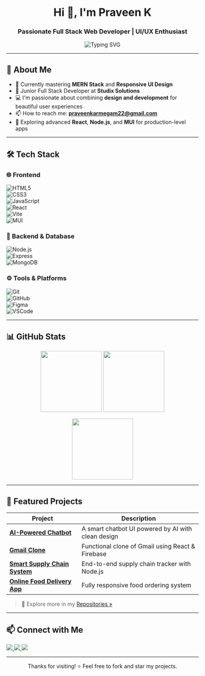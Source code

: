 <h1 align="center">Hi 👋, I'm Praveen K</h1>
<h3 align="center">Passionate Full Stack Web Developer | UI/UX Enthusiast</h3>

<p align="center">
  <img src="https://readme-typing-svg.demolab.com?font=Fira+Code&size=22&duration=3000&pause=1000&center=true&vCenter=true&width=435&lines=Crafting+Modern+Web+Experiences;Designing+Smart+UI%2FUX+Interfaces;Building+Scalable+Full+Stack+Apps" alt="Typing SVG" />
</p>

---

## 🚀 About Me

- 🌱 Currently mastering **MERN Stack** and **Responsive UI Design**
- 💼 Junior Full Stack Developer at **Studix Solutions**
- 💻 I'm passionate about combining **design and development** for beautiful user experiences
- 📫 How to reach me: **praveenkarmegam22@gmail.com**
- 🧠 Exploring advanced **React**, **Node.js**, and **MUI** for production-level apps

---

## 🛠 Tech Stack

### 🌐 Frontend  
![HTML5](https://img.shields.io/badge/-HTML5-E34F26?logo=html5&logoColor=white)  
![CSS3](https://img.shields.io/badge/-CSS3-1572B6?logo=css3&logoColor=white)  
![JavaScript](https://img.shields.io/badge/-JavaScript-F7DF1E?logo=javascript&logoColor=black)  
![React](https://img.shields.io/badge/-React-61DAFB?logo=react&logoColor=black)  
![Vite](https://img.shields.io/badge/-Vite-646CFF?logo=vite&logoColor=white)  
![MUI](https://img.shields.io/badge/-MUI-007FFF?logo=mui&logoColor=white)

### 🔧 Backend & Database  
![Node.js](https://img.shields.io/badge/-Node.js-339933?logo=node.js&logoColor=white)  
![Express](https://img.shields.io/badge/-Express-000000?logo=express&logoColor=white)  
![MongoDB](https://img.shields.io/badge/-MongoDB-47A248?logo=mongodb&logoColor=white)

### ⚙️ Tools & Platforms  
![Git](https://img.shields.io/badge/-Git-F05032?logo=git&logoColor=white)  
![GitHub](https://img.shields.io/badge/-GitHub-181717?logo=github&logoColor=white)  
![Figma](https://img.shields.io/badge/-Figma-F24E1E?logo=figma&logoColor=white)  
![VSCode](https://img.shields.io/badge/-VSCode-007ACC?logo=visualstudiocode&logoColor=white)

---

## 📊 GitHub Stats

<p align="center">
  <img src="https://github-readme-stats.vercel.app/api?username=Praveenkarmegam&show_icons=true&theme=radical" height="160px"/>
  <img src="https://github-readme-streak-stats.herokuapp.com?user=Praveenkarmegam&theme=radical" height="160px"/>
</p>
<p align="center">
  <img src="https://github-readme-stats.vercel.app/api/top-langs/?username=Praveenkarmegam&layout=compact&theme=radical" height="160px"/>
</p>

---

## 💼 Featured Projects

| Project | Description |
|--------|-------------|
| **[AI-Powered Chatbot](https://github.com/Praveenkarmegam)** | A smart chatbot UI powered by AI with clean design |
| **[Gmail Clone](https://github.com/Praveenkarmegam)** | Functional clone of Gmail using React & Firebase |
| **[Smart Supply Chain System](https://github.com/Praveenkarmegam)** | End-to-end supply chain tracker with Node.js |
| **[Online Food Delivery App](https://github.com/Praveenkarmegam)** | Fully responsive food ordering system |

> 🧠 Explore more in my [Repositories »](https://github.com/Praveenkarmegam?tab=repositories)

---

## 📫 Connect with Me

<p align="left">
  <a href="https://www.linkedin.com/in/praveenkarmegam" target="_blank">
    <img src="https://img.shields.io/badge/LinkedIn-0077B5?logo=linkedin&style=flat" />
  </a>
  <a href="mailto:praveenkarmegam22@gmail.com" target="_blank">
    <img src="https://img.shields.io/badge/Gmail-D14836?logo=gmail&style=flat" />
  </a>
  <a href="https://instagram.com/praveen.k_official" target="_blank">
    <img src="https://img.shields.io/badge/Instagram-E4405F?logo=instagram&style=flat" />
  </a>
</p>

---

<p align="center">
  Thanks for visiting! ⭐ Feel free to fork and star my projects.
</p>
